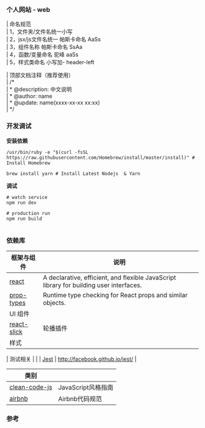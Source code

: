 ### 个人网站 - web  

| 命名规范  
| 1，文件夹/文件名统一小写  
| 2，jsx/js文件名统一  帕斯卡命名 AaSs  
| 3，组件名称  帕斯卡命名 SsAa  
| 4，函数/变量命名 驼峰 aaSs  
| 5，样式类命名  小写加-  header-left  

| 顶部文档注释（推荐使用）  
| /*  
|  * @description: 中文说明  
|  * @author: name  
|  * @update: name(xxxx-xx-xx xx:xx)  
|  */  

### 开发调试

**安装依赖**

```
/usr/bin/ruby -e "$(curl -fsSL https://raw.githubusercontent.com/Homebrew/install/master/install)" # Install Homebrew

brew install yarn # Install Latest Nodejs  & Yarn

```

**调试**

```
# watch service
npm run dev

# production run
npm run build


```

### 依赖库

| 框架与组件                                    | 说明                                       |
| ---------------------------------------- | ---------------------------------------- |
| [react](http://facebook.github.io/react) | A declarative, efficient, and flexible JavaScript library for building user interfaces. |
| [prop-types](https://github.com/facebook/prop-types) | Runtime type checking for React props and similar objects.    |
| UI 组件                                    |                                          |
| [react-slick](https://github.com/akiran/react-slick) | 轮播插件                     |
| 样式                                       |                                          |

| 测试相关                                     |                                          |
| [Jest](http://facebook.github.io/jest/)  | http://facebook.github.io/jest/          |


| 类别                                       |                | 
| ---------------------------------------- | -------------- |
| [clean-code-js](https://github.com/alivebao/clean-code-js) | JavaScript风格指南 |
| [airbnb](https://github.com/airbnb/javascript) | Airbnb代码规范 |


### 参考
